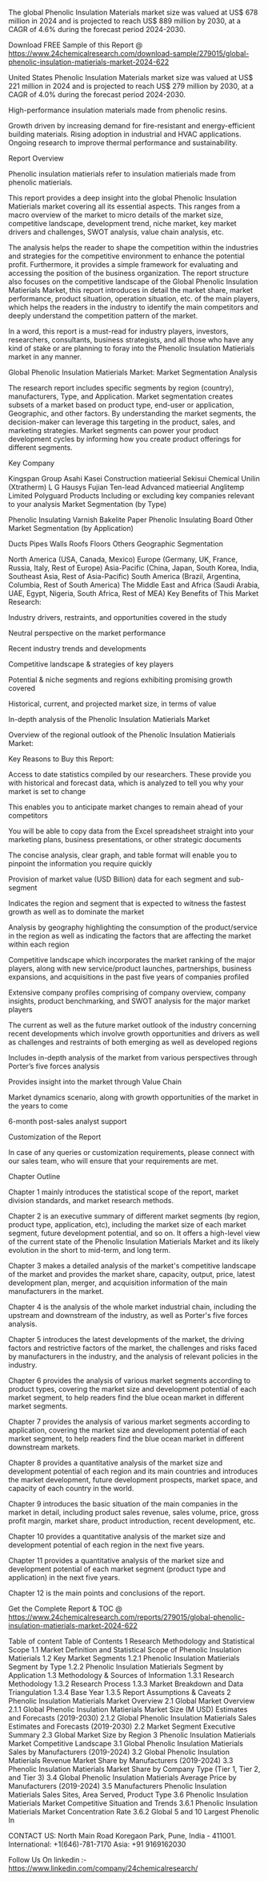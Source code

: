 The global Phenolic Insulation Materials market size was valued at US$ 678 million in 2024 and is projected to reach US$ 889 million by 2030, at a CAGR of 4.6% during the forecast period 2024-2030.

Download FREE Sample of this Report @ https://www.24chemicalresearch.com/download-sample/279015/global-phenolic-insulation-matierials-market-2024-622

United States Phenolic Insulation Materials market size was valued at US$ 221 million in 2024 and is projected to reach US$ 279 million by 2030, at a CAGR of 4.0% during the forecast period 2024-2030.

High-performance insulation materials made from phenolic resins.

Growth driven by increasing demand for fire-resistant and energy-efficient building materials. Rising adoption in industrial and HVAC applications. Ongoing research to improve thermal performance and sustainability.

Report Overview

Phenolic insulation matierials refer to insulation matierials made from phenolic matierials.

This report provides a deep insight into the global Phenolic Insulation Matierials market covering all its essential aspects. This ranges from a macro overview of the market to micro details of the market size, competitive landscape, development trend, niche market, key market drivers and challenges, SWOT analysis, value chain analysis, etc.

The analysis helps the reader to shape the competition within the industries and strategies for the competitive environment to enhance the potential profit. Furthermore, it provides a simple framework for evaluating and accessing the position of the business organization. The report structure also focuses on the competitive landscape of the Global Phenolic Insulation Matierials Market, this report introduces in detail the market share, market performance, product situation, operation situation, etc. of the main players, which helps the readers in the industry to identify the main competitors and deeply understand the competition pattern of the market.

In a word, this report is a must-read for industry players, investors, researchers, consultants, business strategists, and all those who have any kind of stake or are planning to foray into the Phenolic Insulation Matierials market in any manner.

Global Phenolic Insulation Matierials Market: Market Segmentation Analysis

The research report includes specific segments by region (country), manufacturers, Type, and Application. Market segmentation creates subsets of a market based on product type, end-user or application, Geographic, and other factors. By understanding the market segments, the decision-maker can leverage this targeting in the product, sales, and marketing strategies. Market segments can power your product development cycles by informing how you create product offerings for different segments.

Key Company

Kingspan Group
Asahi Kasei Construction matieerial
Sekisui Chemical
Unilin (Xtratherm)
L G Hausys
Fujian Ten-lead Advanced matieerial
Anglitemp Limited
Polyguard Products
Including or excluding key companies relevant to your analysis
Market Segmentation (by Type)

Phenolic Insulating Varnish
Bakelite Paper
Phenolic Insulating Board
Other
Market Segmentation (by Application)

Ducts
Pipes
Walls
Roofs
Floors
Others
Geographic Segmentation

North America (USA, Canada, Mexico)
Europe (Germany, UK, France, Russia, Italy, Rest of Europe)
Asia-Pacific (China, Japan, South Korea, India, Southeast Asia, Rest of Asia-Pacific)
South America (Brazil, Argentina, Columbia, Rest of South America)
The Middle East and Africa (Saudi Arabia, UAE, Egypt, Nigeria, South Africa, Rest of MEA)
Key Benefits of This Market Research:

Industry drivers, restraints, and opportunities covered in the study

Neutral perspective on the market performance

Recent industry trends and developments

Competitive landscape & strategies of key players

Potential & niche segments and regions exhibiting promising growth covered

Historical, current, and projected market size, in terms of value

In-depth analysis of the Phenolic Insulation Matierials Market

Overview of the regional outlook of the Phenolic Insulation Matierials Market:

Key Reasons to Buy this Report:

Access to date statistics compiled by our researchers. These provide you with historical and forecast data, which is analyzed to tell you why your market is set to change

This enables you to anticipate market changes to remain ahead of your competitors

You will be able to copy data from the Excel spreadsheet straight into your marketing plans, business presentations, or other strategic documents

The concise analysis, clear graph, and table format will enable you to pinpoint the information you require quickly

Provision of market value (USD Billion) data for each segment and sub-segment

Indicates the region and segment that is expected to witness the fastest growth as well as to dominate the market

Analysis by geography highlighting the consumption of the product/service in the region as well as indicating the factors that are affecting the market within each region

Competitive landscape which incorporates the market ranking of the major players, along with new service/product launches, partnerships, business expansions, and acquisitions in the past five years of companies profiled

Extensive company profiles comprising of company overview, company insights, product benchmarking, and SWOT analysis for the major market players

The current as well as the future market outlook of the industry concerning recent developments which involve growth opportunities and drivers as well as challenges and restraints of both emerging as well as developed regions

Includes in-depth analysis of the market from various perspectives through Porter’s five forces analysis

Provides insight into the market through Value Chain

Market dynamics scenario, along with growth opportunities of the market in the years to come

6-month post-sales analyst support

Customization of the Report

In case of any queries or customization requirements, please connect with our sales team, who will ensure that your requirements are met.

Chapter Outline

Chapter 1 mainly introduces the statistical scope of the report, market division standards, and market research methods.

Chapter 2 is an executive summary of different market segments (by region, product type, application, etc), including the market size of each market segment, future development potential, and so on. It offers a high-level view of the current state of the Phenolic Insulation Matierials Market and its likely evolution in the short to mid-term, and long term.

Chapter 3 makes a detailed analysis of the market's competitive landscape of the market and provides the market share, capacity, output, price, latest development plan, merger, and acquisition information of the main manufacturers in the market.

Chapter 4 is the analysis of the whole market industrial chain, including the upstream and downstream of the industry, as well as Porter's five forces analysis.

Chapter 5 introduces the latest developments of the market, the driving factors and restrictive factors of the market, the challenges and risks faced by manufacturers in the industry, and the analysis of relevant policies in the industry.

Chapter 6 provides the analysis of various market segments according to product types, covering the market size and development potential of each market segment, to help readers find the blue ocean market in different market segments.

Chapter 7 provides the analysis of various market segments according to application, covering the market size and development potential of each market segment, to help readers find the blue ocean market in different downstream markets.

Chapter 8 provides a quantitative analysis of the market size and development potential of each region and its main countries and introduces the market development, future development prospects, market space, and capacity of each country in the world.

Chapter 9 introduces the basic situation of the main companies in the market in detail, including product sales revenue, sales volume, price, gross profit margin, market share, product introduction, recent development, etc.

Chapter 10 provides a quantitative analysis of the market size and development potential of each region in the next five years.

Chapter 11 provides a quantitative analysis of the market size and development potential of each market segment (product type and application) in the next five years.

Chapter 12 is the main points and conclusions of the report.

Get the Complete Report & TOC @ https://www.24chemicalresearch.com/reports/279015/global-phenolic-insulation-matierials-market-2024-622

Table of content
Table of Contents
1 Research Methodology and Statistical Scope
1.1 Market Definition and Statistical Scope of Phenolic Insulation Matierials
1.2 Key Market Segments
1.2.1 Phenolic Insulation Matierials Segment by Type
1.2.2 Phenolic Insulation Matierials Segment by Application
1.3 Methodology & Sources of Information
1.3.1 Research Methodology
1.3.2 Research Process
1.3.3 Market Breakdown and Data Triangulation
1.3.4 Base Year
1.3.5 Report Assumptions & Caveats
2 Phenolic Insulation Matierials Market Overview
2.1 Global Market Overview
2.1.1 Global Phenolic Insulation Matierials Market Size (M USD) Estimates and Forecasts (2019-2030)
2.1.2 Global Phenolic Insulation Matierials Sales Estimates and Forecasts (2019-2030)
2.2 Market Segment Executive Summary
2.3 Global Market Size by Region
3 Phenolic Insulation Matierials Market Competitive Landscape
3.1 Global Phenolic Insulation Matierials Sales by Manufacturers (2019-2024)
3.2 Global Phenolic Insulation Matierials Revenue Market Share by Manufacturers (2019-2024)
3.3 Phenolic Insulation Matierials Market Share by Company Type (Tier 1, Tier 2, and Tier 3)
3.4 Global Phenolic Insulation Matierials Average Price by Manufacturers (2019-2024)
3.5 Manufacturers Phenolic Insulation Matierials Sales Sites, Area Served, Product Type
3.6 Phenolic Insulation Matierials Market Competitive Situation and Trends
3.6.1 Phenolic Insulation Matierials Market Concentration Rate
3.6.2 Global 5 and 10 Largest Phenolic In

CONTACT US:
North Main Road Koregaon Park, Pune, India - 411001.
International: +1(646)-781-7170
Asia: +91 9169162030

Follow Us On linkedin :- https://www.linkedin.com/company/24chemicalresearch/
